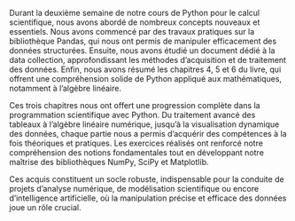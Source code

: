 Durant la deuxième semaine de notre cours de Python pour le calcul scientifique, nous avons abordé de nombreux concepts nouveaux et essentiels. Nous avons commencé par des travaux pratiques sur la bibliothèque Pandas, qui nous ont permis de manipuler efficacement des données structurées. Ensuite, nous avons étudié un document dédié à la data collection, approfondissant les méthodes d’acquisition et de traitement des données. Enfin, nous avons résumé les chapitres 4, 5 et 6 du livre, qui offrent une compréhension solide de Python appliqué aux mathématiques, notamment à l’algèbre linéaire.

Ces trois chapitres nous ont offert une progression complète dans la programmation scientifique avec Python. Du traitement avancé des tableaux à l’algèbre linéaire numérique, jusqu’à la visualisation dynamique des données, chaque partie nous a permis d’acquérir des compétences à la fois théoriques et pratiques. Les exercices réalisés ont renforcé notre compréhension des notions fondamentales tout en développant notre maîtrise des bibliothèques NumPy, SciPy et Matplotlib.

Ces acquis constituent un socle robuste, indispensable pour la conduite de projets d’analyse numérique, de modélisation scientifique ou encore d’intelligence artificielle, où la manipulation précise et efficace des données joue un rôle crucial.